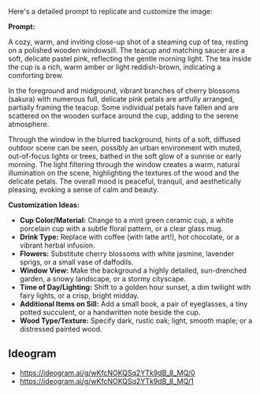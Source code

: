 Here's a detailed prompt to replicate and customize the image:

**Prompt:**

A cozy, warm, and inviting close-up shot of a steaming cup of tea, resting on a polished wooden windowsill. The teacup and matching saucer are a soft, delicate pastel pink, reflecting the gentle morning light. The tea inside the cup is a rich, warm amber or light reddish-brown, indicating a comforting brew.

In the foreground and midground, vibrant branches of cherry blossoms (sakura) with numerous full, delicate pink petals are artfully arranged, partially framing the teacup. Some individual petals have fallen and are scattered on the wooden surface around the cup, adding to the serene atmosphere.

Through the window in the blurred background, hints of a soft, diffused outdoor scene can be seen, possibly an urban environment with muted, out-of-focus lights or trees, bathed in the soft glow of a sunrise or early morning. The light filtering through the window creates a warm, natural illumination on the scene, highlighting the textures of the wood and the delicate petals. The overall mood is peaceful, tranquil, and aesthetically pleasing, evoking a sense of calm and beauty.

**Customization Ideas:**

* **Cup Color/Material:** Change to a mint green ceramic cup, a white porcelain cup with a subtle floral pattern, or a clear glass mug.
* **Drink Type:** Replace with coffee (with latte art!), hot chocolate, or a vibrant herbal infusion.
* **Flowers:** Substitute cherry blossoms with white jasmine, lavender sprigs, or a small vase of daffodils.
* **Window View:** Make the background a highly detailed, sun-drenched garden, a snowy landscape, or a stormy cityscape.
* **Time of Day/Lighting:** Shift to a golden hour sunset, a dim twilight with fairy lights, or a crisp, bright midday.
* **Additional Items on Sill:** Add a small book, a pair of eyeglasses, a tiny potted succulent, or a handwritten note beside the cup.
* **Wood Type/Texture:** Specify dark, rustic oak; light, smooth maple; or a distressed painted wood.

## Ideogram

- https://ideogram.ai/g/wKfcNOKQSq2YTk9dB_8_MQ/0
- https://ideogram.ai/g/wKfcNOKQSq2YTk9dB_8_MQ/1
